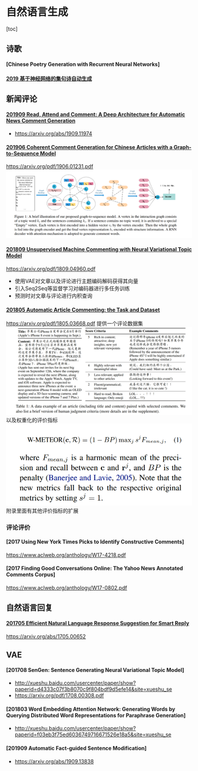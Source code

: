 # 自然语言生成
[toc]

## 诗歌
#### [Chinese Poetry Generation with Recurrent Neural Networks]
#### [2019 基于神经网络的集句诗自动生成]()

## 新闻评论
#### [201909 Read, Attend and Comment: A Deep Architecture for Automatic News Comment Generation](resources/notes/d0001/comment_201910_Read__Attend_and_Comment__A_Deep_Architecture_for_Automatic_News_Comment_Generation.md)
- https://arxiv.org/abs/1909.11974

#### [201906 Coherent Comment Generation for Chinese Articles with a Graph-to-Sequence Model](resources/notes/d0001/comment_201906_Coherent_Comment_Generation_for_Chinese_Articles_with_a_Graph_to_Sequence_Model.md)
https://arxiv.org/pdf/1906.01231.pdf
![](resources/images/d0001/01401160322202191603.png)

#### [201809 Unsupervised Machine Commenting with Neural Variational Topic Model](resources/notes/d0001/comment_201809_Unsupervised_Machine_Commenting_with_Neural_Variational_Topic_Model.md)
https://arxiv.org/pdf/1809.04960.pdf
- 使用VAE对文章以及评论进行主题编码解码获得其向量
- 引入Seq2Seq等监督学习对编码器进行多任务训练
- 预测时对文章与评论进行内积查询

#### [201805 Automatic Article Commenting: the Task and Dataset](resources/notes/d0001/comment_201805_Automatic_Article_Commenting__the_Task_and_Dataset.md)
https://arxiv.org/pdf/1805.03668.pdf
提供一个评论数据集
![](resources/images/d0001/572003021714201.png)
以及权重化的评价指标
![](resources/images/d0001/492003201714201.png)
附录里面有其他评价指标的扩展

### 评论评价
#### [2017 Using New York Times Picks to Identify Constructive Comments]
https://www.aclweb.org/anthology/W17-4218.pdf

#### [2017 Finding Good Conversations Online: The Yahoo News Annotated Comments Corpus]
https://www.aclweb.org/anthology/W17-0802.pdf

## 自然语言回复
#### [201705 Efficient Natural Language Response Suggestion for Smart Reply](resources/notes/d0001/response_201705_Efficient_Natural_Language_Response_Suggestion_for_Smart_Reply.md)
https://arxiv.org/abs/1705.00652

## VAE
#### [201708 SenGen: Sentence Generating Neural Variational Topic Model]
- http://xueshu.baidu.com/usercenter/paper/show?paperid=d4333c07f3b8070c9f804bdf9d5efe14&site=xueshu_se
- https://arxiv.org/pdf/1708.00308.pdf

#### [201803 Word Embedding Attention Network: Generating Words by Querying Distributed Word Representations for Paraphrase Generation]
- http://xueshu.baidu.com/usercenter/paper/show?paperid=f03eb3f75ed6036749716671526e18a5&site=xueshu_se

#### [201909 Automatic Fact-guided Sentence Modification]
- https://arxiv.org/abs/1909.13838
